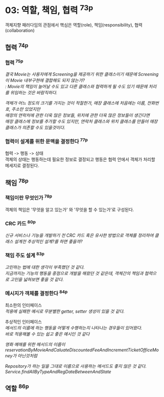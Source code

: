# 03: 역할, 책임, 협력 <sup>73p</sup>

객체지향 패러다임의 관점에서 핵심은 역할(role), 책임(responsibility), 협력(collaboration)

## 협력 <sup>74p</sup>

### 협력 <sup>75p</sup>

_결국 Movie는 사용자에게 Screening을 제공하기 위한 클래스이기 때문에 Screening이 Movie 내부구현에 결합해도 되지 않는가?\
: Movie의 책임이 늘어날 수도 있고 다른 클래스와 협력하게 될 수도 있기 때문에 처리를 위임하는 것은 바람직하다._

_객체가 어느 정도의 크기를 가지는 것이 적절한가, 매장 클래스에 처음에는 이름, 전화번호, 주소만 있었지만\
매장의 연락처에 관한 더욱 많은 정보들, 위치에 관한 더욱 많은 정보들이 생긴다면\
매장 클래스에 정보를 추가할 수도 있지만, 연락처 클래스와 위치 클래스를 만들어 매장 클래스가 의존할 수도 있을것이다._

### 협력이 설계를 위한 문맥을 결정한다 <sup>77p</sup>

협력 -> 행동 -> 상태\
객체의 상태는 행동하는데 필요한 정보로 결정되고 행동은 협력 안에서 객체가 처리할 메세지로 결정된다.

## 책임 <sup>78p</sup>

### 책임이란 무엇인가 <sup>78p</sup>

객체의 책임은 '무엇을 알고 있는가' 와 '무엇을 할 수 있는가'로 구성된다.

### CRC 카드 <sup>80p</sup>

_신규 서비스나 기능을 개발하기 전 CRC 카드 혹은 유사한 방법으로 객체를 정리하여 클래스 설계전 추상적인 설계?를 하면 좋을까?_

### 책임 주도 설계 <sup>83p</sup>

_고민하는 법에 대한 생각이 부족했던 것 같다.\
지금까지는 기능의 행동을 중점으로 개발을 해왔던 것 같은데, 객체간의 책임과 협력으로 고민을 넓혀보면 좋을 것 같다._

### 메시지가 객체를 결정한다 <sup>84p</sup>

최소한의 인터페이스\
_적용에 실패한 예시로 무분별한 getter, setter 생성이 있을 것 같다._

추상적인 인터페이스\
_메서드의 이름에 하는 행동을 어떻게 수행하는지 나타나는 경우들이 있어왔다.\
바로 적용해볼 수 있는 쉽고 좋은 예시인 것 같다_

_영화 예매를 위한 메서드의 이름이 reservationByMovieAndCaluateDiscountedFeeAndIncrementTicketOfficeMoney가 아닌것처럼_

_Repository가 하는 일을 그대로 이름으로 사용하는 메서드도 좋지 않은 것 같다. Service.findAllByTypeAndRegDateBetweenAndState_

## 역할 <sup>86p</sup>
